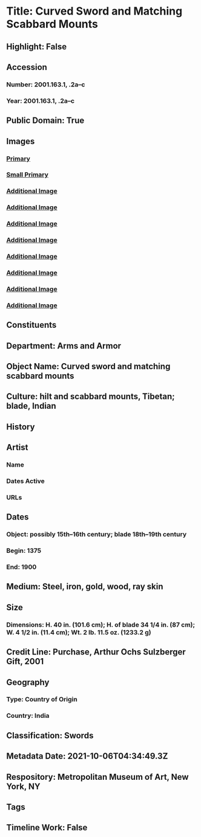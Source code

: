 # Title: Curved Sword and Matching Scabbard Mounts
## Highlight: False
## Accession
### Number: 2001.163.1, .2a–c
### Year: 2001.163.1, .2a–c
## Public Domain: True
## Images
### [Primary](https://images.metmuseum.org/CRDImages/aa/original/DP113360.jpg)
### [Small Primary](https://images.metmuseum.org/CRDImages/aa/web-large/DP113360.jpg)
### [Additional Image](https://images.metmuseum.org/CRDImages/aa/original/DP113361.jpg)
### [Additional Image](https://images.metmuseum.org/CRDImages/aa/original/DP113362.jpg)
### [Additional Image](https://images.metmuseum.org/CRDImages/aa/original/DP113363.jpg)
### [Additional Image](https://images.metmuseum.org/CRDImages/aa/original/DP113364.jpg)
### [Additional Image](https://images.metmuseum.org/CRDImages/aa/original/DP124339.jpg)
### [Additional Image](https://images.metmuseum.org/CRDImages/aa/original/DP124340.jpg)
### [Additional Image](https://images.metmuseum.org/CRDImages/aa/original/DP124341.jpg)
### [Additional Image](https://images.metmuseum.org/CRDImages/aa/original/DP124342.jpg)
## Constituents
## Department: Arms and Armor
## Object Name: Curved sword and matching scabbard mounts
## Culture: hilt and scabbard mounts, Tibetan; blade, Indian
## History
## Artist
### Name
### Dates Active
### URLs
## Dates
### Object: possibly 15th–16th century; blade 18th–19th century
### Begin: 1375
### End: 1900
## Medium: Steel, iron, gold, wood, ray skin
## Size
### Dimensions: H. 40 in. (101.6 cm); H. of blade 34 1/4 in. (87 cm); W. 4 1/2 in. (11.4 cm); Wt. 2 lb. 11.5 oz. (1233.2 g)
## Credit Line: Purchase, Arthur Ochs Sulzberger Gift, 2001
## Geography
### Type: Country of Origin
### Country: India
## Classification: Swords
## Metadata Date: 2021-10-06T04:34:49.3Z
## Respository: Metropolitan Museum of Art, New York, NY
## Tags
## Timeline Work: False